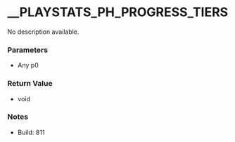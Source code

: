 # __PLAYSTATS_PH_PROGRESS_TIERS

No description available.

### Parameters
* Any p0

### Return Value
* void

### Notes
* Build: 811

